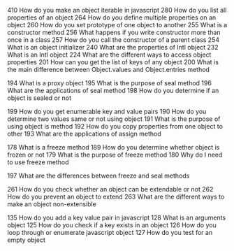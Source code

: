 410	How do you make an object iterable in javascript
280	How do you list all properties of an object
264	How do you define multiple properties on an object
260	How do you set prototype of one object to another
255	What is a constructor method
256	What happens if you write constructor more than once in a class
257	How do you call the constructor of a parent class
254	What is an object initializer
240	What are the properties of Intl object
232	What is an Intl object
224	What are the different ways to access object properties
201	How can you get the list of keys of any object
200	What is the main difference between Object.values and Object.entries method

194	What is a proxy object
195	What is the purpose of seal method
196	What are the applications of seal method
198	How do you determine if an object is sealed or not

199	How do you get enumerable key and value pairs
190	How do you determine two values same or not using object
191	What is the purpose of using object is method
192	How do you copy properties from one object to other
193	What are the applications of assign method

178	What is a freeze method
189	How do you determine whether object is frozen or not
179	What is the purpose of freeze method
180	Why do I need to use freeze method

197	What are the differences between freeze and seal methods

261	How do you check whether an object can be extendable or not
262	How do you prevent an object to extend
263	What are the different ways to make an object non-extensible

135	How do you add a key value pair in javascript
128	What is an arguments object
125	How do you check if a key exists in an object
126	How do you loop through or enumerate javascript object
127	How do you test for an empty object